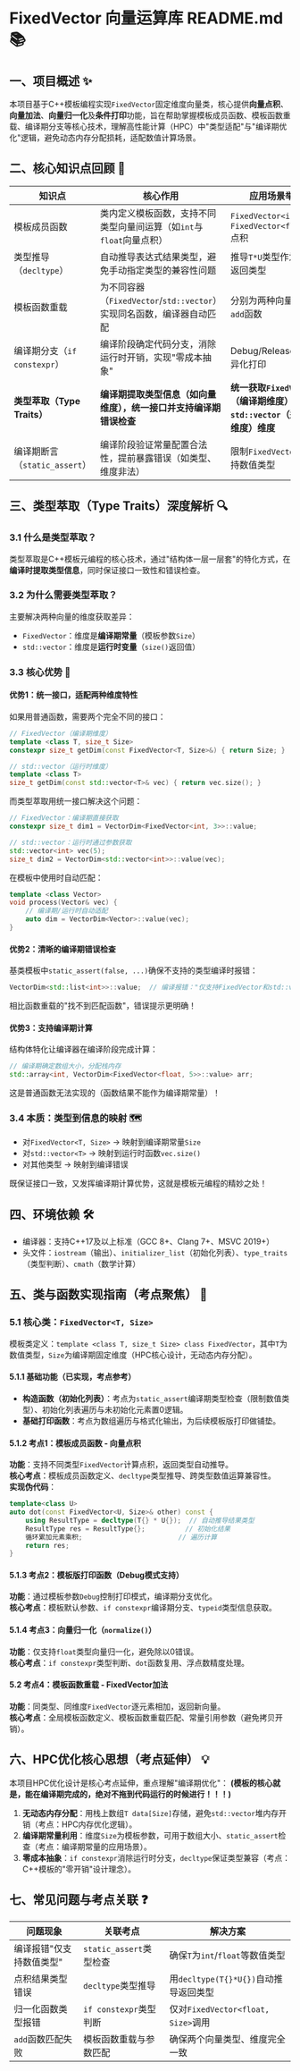 # FixedVector 向量运算库 README.md 📚

## 一、项目概述 ✨
本项目基于C++模板编程实现`FixedVector`固定维度向量类，核心提供**向量点积**、**向量加法**、**向量归一化**及**条件打印**功能，旨在帮助掌握模板成员函数、模板函数重载、编译期分支等核心技术，理解高性能计算（HPC）中"类型适配"与"编译期优化"逻辑，避免动态内存分配损耗，适配数值计算场景。


## 二、核心知识点回顾 🧠
| 知识点                | 核心作用                                                                 | 应用场景举例                          |
|-----------------------|--------------------------------------------------------------------------|---------------------------------------|
| 模板成员函数          | 类内定义模板函数，支持不同类型向量间运算（如`int`与`float`向量点积）     | `FixedVector<int,3>`与`FixedVector<float,3>`点积 |
| 类型推导（`decltype`）| 自动推导表达式结果类型，避免手动指定类型的兼容性问题                     | 推导`T*U`类型作为点积返回类型         |
| 模板函数重载          | 为不同容器（`FixedVector`/`std::vector`）实现同名函数，编译器自动匹配     | 分别为两种向量实现`add`函数           |
| 编译期分支（`if constexpr`） | 编译阶段确定代码分支，消除运行时开销，实现"零成本抽象"                   | Debug/Release模式差异化打印           |
| **类型萃取（Type Traits）** | **编译期提取类型信息（如向量维度），统一接口并支持编译期错误检查**       | **统一获取`FixedVector`（编译期维度）与`std::vector`（运行时维度）维度** |
| 编译期断言（`static_assert`） | 编译阶段验证常量配置合法性，提前暴露错误（如类型、维度非法）             | 限制`FixedVector`仅支持数值类型       |


## 三、类型萃取（Type Traits）深度解析 🔍

### 3.1 什么是类型萃取？
类型萃取是C++模板元编程的核心技术，通过"结构体一层一层套"的特化方式，在**编译时提取类型信息**，同时保证接口一致性和错误检查。

### 3.2 为什么需要类型萃取？
主要解决两种向量的维度获取差异：
- `FixedVector`：维度是**编译期常量**（模板参数`Size`）
- `std::vector`：维度是**运行时变量**（`size()`返回值）

### 3.3 核心优势 🌟

#### 优势1：统一接口，适配两种维度特性
如果用普通函数，需要两个完全不同的接口：
```cpp
// FixedVector（编译期维度）
template <class T, size_t Size>
constexpr size_t getDim(const FixedVector<T, Size>&) { return Size; }

// std::vector（运行时维度）
template <class T>
size_t getDim(const std::vector<T>& vec) { return vec.size(); }
```

而类型萃取用统一接口解决这个问题：
```cpp
// FixedVector：编译期直接获取
constexpr size_t dim1 = VectorDim<FixedVector<int, 3>>::value;

// std::vector：运行时通过参数获取
std::vector<int> vec(5);
size_t dim2 = VectorDim<std::vector<int>>::value(vec);
```

在模板中使用时自动匹配：
```cpp
template <class Vector>
void process(Vector& vec) {
    // 编译期/运行时自动适配
    auto dim = VectorDim<Vector>::value(vec); 
}
```

#### 优势2：清晰的编译期错误检查
基类模板中`static_assert(false, ...)`确保不支持的类型编译时报错：
```cpp
VectorDim<std::list<int>>::value;  // 编译报错："仅支持FixedVector和std::vector!"
```

相比函数重载的"找不到匹配函数"，错误提示更明确！

#### 优势3：支持编译期计算
结构体特化让编译器在编译阶段完成计算：
```cpp
// 编译期确定数组大小，分配栈内存
std::array<int, VectorDim<FixedVector<float, 5>>::value> arr;
```

这是普通函数无法实现的（函数结果不能作为编译期常量）！

### 3.4 本质：类型到信息的映射 🗺️
- 对`FixedVector<T, Size>` → 映射到编译期常量`Size`
- 对`std::vector<T>` → 映射到运行时函数`vec.size()`
- 对其他类型 → 映射到编译错误

既保证接口一致，又发挥编译期计算优势，这就是模板元编程的精妙之处！


## 四、环境依赖 🛠️
- 编译器：支持C++17及以上标准（GCC 8+、Clang 7+、MSVC 2019+）
- 头文件：`iostream`（输出）、`initializer_list`（初始化列表）、`type_traits`（类型判断）、`cmath`（数学计算）


## 五、类与函数实现指南（考点聚焦） 🎯

### 5.1 核心类：`FixedVector<T, Size>`
模板类定义：`template <class T, size_t Size> class FixedVector`，其中`T`为数值类型，`Size`为编译期固定维度（HPC核心设计，无动态内存分配）。

#### 5.1.1 基础功能（已实现，考点参考）
- **构造函数（初始化列表）**：考点为`static_assert`编译期类型检查（限制数值类型）、初始化列表遍历与未初始化元素置0逻辑。
- **基础打印函数**：考点为数组遍历与格式化输出，为后续模板版打印做铺垫。


#### 5.1.2 考点1：模板成员函数 - 向量点积
**功能**：支持不同类型`FixedVector`计算点积，返回类型自动推导。  
**核心考点**：模板成员函数定义、`decltype`类型推导、跨类型数值运算兼容性。  
**实现伪代码**：
```cpp
template<class U>
auto dot(const FixedVector<U, Size>& other) const {
    using ResultType = decltype(T{} * U{});  // 自动推导结果类型
    ResultType res = ResultType{};          // 初始化结果
    循环累加元素乘积;                        // 遍历计算
    return res;
}
```


#### 5.1.3 考点2：模板版打印函数（Debug模式支持）
**功能**：通过模板参数`Debug`控制打印模式，编译期分支优化。  
**核心考点**：模板默认参数、`if constexpr`编译期分支、`typeid`类型信息获取。  


#### 5.1.4 考点3：向量归一化（`normalize()`）
**功能**：仅支持`float`类型向量归一化，避免除以0错误。  
**核心考点**：`if constexpr`类型判断、`dot`函数复用、浮点数精度处理。  


#### 5.2 考点4：模板函数重载 - FixedVector加法
**功能**：同类型、同维度`FixedVector`逐元素相加，返回新向量。  
**核心考点**：全局模板函数定义、模板函数重载匹配、常量引用参数（避免拷贝开销）。  


## 六、HPC优化核心思想（考点延伸） 💡
本项目HPC优化设计是核心考点延伸，重点理解"编译期优化"：      **(模板的核心就是，能在编译期完成的，绝对不拖到代码运行的时候进行！！！)**
1. **无动态内存分配**：用栈上数组`T data[Size]`存储，避免`std::vector`堆内存开销（考点：HPC内存优化逻辑）。
2. **编译期常量利用**：维度`Size`为模板参数，可用于数组大小、`static_assert`检查（考点：编译期常量的应用场景）。
3. **零成本抽象**：`if constexpr`消除运行时分支，`decltype`保证类型兼容（考点：C++模板的"零开销"设计理念）。


## 七、常见问题与考点关联 ❓
| 问题现象                                  | 关联考点                                  | 解决方案                                  |
|-------------------------------------------|-------------------------------------------|-------------------------------------------|
| 编译报错"仅支持数值类型"                  | `static_assert`类型检查                   | 确保`T`为`int`/`float`等数值类型          |
| 点积结果类型错误                          | `decltype`类型推导                        | 用`decltype(T{}*U{})`自动推导返回类型     |
| 归一化函数类型报错                        | `if constexpr`类型判断                    | 仅对`FixedVector<float, Size>`调用        |
| `add`函数匹配失败                          | 模板函数重载与参数匹配                    | 确保两个向量类型、维度完全一致            |



